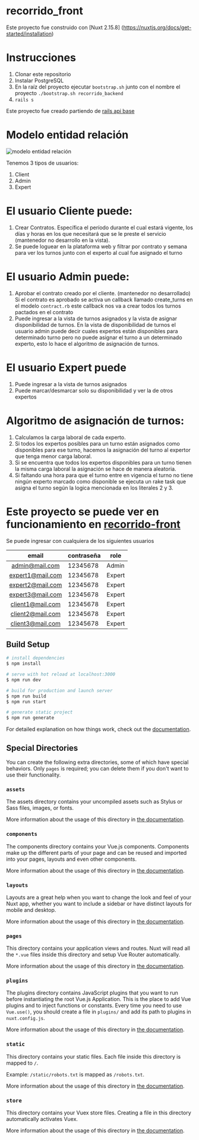 # recorrido_front

Este proyecto fue construido con [Nuxt 2.15.8] (https://nuxtjs.org/docs/get-started/installation)

# Instrucciones

1. Clonar este repositorio
1. Instalar PostgreSQL
1. En la raíz del proyecto ejecutar `bootstrap.sh` junto con el nombre el proyecto `./bootstrap.sh recorrido_backend`
1. `rails s`

Este proyecto fue creado partiendo de [rails api base](https://github.com/rootstrap/rails_api_base)

# Modelo entidad relación

![modelo entidad relación](https://res.cloudinary.com/job-run/image/upload/v1660882522/Captura_de_Pantalla_2022-08-18_a_la_s_11.14.43_p._m._qyn3mu.png)

Tenemos 3 tipos de usuarios:
1. Client
2. Admin
3. Expert

# El usuario Cliente puede:
1. Crear Contratos. Específica el período durante el cual estará vigente, los días y horas en los que necesitará que se le preste el servicio (mantenedor no desarrollo en la vista).
2. Se puede loguear en la plataforma web y filtrar por contrato y semana para ver los turnos junto con el experto al cual fue asignado el turno


# El usuario Admin puede:
1. Aprobar el contrato creado por el cliente. (mantenedor no desarrollado)
    Si el contrato es aprobado se activa un callback llamado create_turns en el modelo ```contract.rb``` este callback nos va a crear todos los turnos pactados en el contrato
2. Puede ingresar a la vista de turnos asignados y la vista de asignar disponibilidad de turnos. En la vista de disponibilidad de turnos el usuario admin puede decir cuales expertos están disponibles para determinado turno pero no puede asignar el turno a un determinado experto, esto lo hace el algoritmo de asignación de turnos.

# El usuario Expert puede
1. Puede ingresar a la vista de turnos asignados
2. Puede marcar/desmarcar solo su disponibilidad y ver la de otros expertos

# Algoritmo de asignación de turnos:
 1. Calculamos la carga laboral de cada experto.
 2. Si todos los expertos posibles para un turno están asignados como disponibles para ese turno, hacemos la asignación del turno al expertor que tenga menor carga laboral.
 3. Si se encuentra que todos los expertos disponibles para un turno tienen la misma carga laboral la asignación se hace de manera aleatoria. 
 4. Si faltando una hora para que el turno entre en vigencia el turno no tiene ningún experto marcado como disponible se ejecuta un rake task que asigna el turno según la logica mencionada en los literales 2 y 3.

 # Este proyecto se puede ver en funcionamiento en [recorrido-front](https://recorrido-front.onrender.com/)

Se puede ingresar con cualquiera de los siguientes usuarios

| email            | contraseña | role  |
|:----------------:|------------|-------|
| admin@mail.com   | 12345678   | Admin |
| expert1@mail.com | 12345678   | Expert|
| expert2@mail.com | 12345678   | Expert|
| expert3@mail.com | 12345678   | Expert|
| client1@mail.com | 12345678   | Expert|
| client2@mail.com | 12345678   | Expert|
| client3@mail.com | 12345678   | Expert|

## Build Setup

```bash
# install dependencies
$ npm install

# serve with hot reload at localhost:3000
$ npm run dev

# build for production and launch server
$ npm run build
$ npm run start

# generate static project
$ npm run generate
```

For detailed explanation on how things work, check out the [documentation](https://nuxtjs.org).

## Special Directories

You can create the following extra directories, some of which have special behaviors. Only `pages` is required; you can delete them if you don't want to use their functionality.

### `assets`

The assets directory contains your uncompiled assets such as Stylus or Sass files, images, or fonts.

More information about the usage of this directory in [the documentation](https://nuxtjs.org/docs/2.x/directory-structure/assets).

### `components`

The components directory contains your Vue.js components. Components make up the different parts of your page and can be reused and imported into your pages, layouts and even other components.

More information about the usage of this directory in [the documentation](https://nuxtjs.org/docs/2.x/directory-structure/components).

### `layouts`

Layouts are a great help when you want to change the look and feel of your Nuxt app, whether you want to include a sidebar or have distinct layouts for mobile and desktop.

More information about the usage of this directory in [the documentation](https://nuxtjs.org/docs/2.x/directory-structure/layouts).


### `pages`

This directory contains your application views and routes. Nuxt will read all the `*.vue` files inside this directory and setup Vue Router automatically.

More information about the usage of this directory in [the documentation](https://nuxtjs.org/docs/2.x/get-started/routing).

### `plugins`

The plugins directory contains JavaScript plugins that you want to run before instantiating the root Vue.js Application. This is the place to add Vue plugins and to inject functions or constants. Every time you need to use `Vue.use()`, you should create a file in `plugins/` and add its path to plugins in `nuxt.config.js`.

More information about the usage of this directory in [the documentation](https://nuxtjs.org/docs/2.x/directory-structure/plugins).

### `static`

This directory contains your static files. Each file inside this directory is mapped to `/`.

Example: `/static/robots.txt` is mapped as `/robots.txt`.

More information about the usage of this directory in [the documentation](https://nuxtjs.org/docs/2.x/directory-structure/static).

### `store`

This directory contains your Vuex store files. Creating a file in this directory automatically activates Vuex.

More information about the usage of this directory in [the documentation](https://nuxtjs.org/docs/2.x/directory-structure/store).
